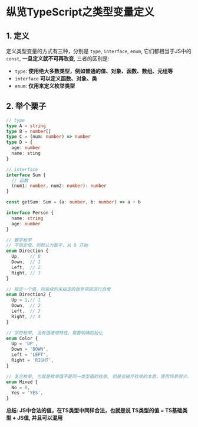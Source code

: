 # 纵览TypeScript之类型变量定义

## 1. 定义

定义类型变量的方式有三种，分别是 `type`,  `interface`,  `enum`,  它们都相当于JS中的 `const`, **一旦定义就不可再改变**, 三者的区别是:
- `type`:  **使用绝大多数类型，例如普通的值、对象、函数、数组、元组等**
- `interface`  **可以定义函数、对象、类**
- `enum`: **仅用来定义枚举类型**

## 2. 举个栗子

```ts
// type
type A = string
type B = number[]
type C = (num: number) => number
type D = {
  age: number
  name: sting
}

// interface
interface Sum {
  // 函数
  (num1: number, num2: number): number
}

const getSum: Sum = (a: number, b: number) => a + b

interface Person {
  name: string
  age: number
}

// 数字枚举
// 不指定值，则默认为数字，从 0 开始
enum Direction {
  Up,    // 0
  Down,  // 1
  Left,  // 2
  Right, // 3
}

// 指定一个值，则后续的未指定的枚举项回进行自增
enum Direction2 {
  Up = 1,// 1
  Down,  // 2
  Left,  // 3
  Right, // 4
}

// 字符枚举, 没有值递增特性，需要明确初始化
enum Color {
  Up = 'UP',
  Down = 'DOWN',
  Left = 'LEFT',
  Right = 'RIGHT',
}

// 复合枚举, 也就是枚举值不是同一类型值的枚举, 但是会破坏枚举的本意，使用场景很少，不推荐使用!
enum Mixed {
  No = 0,
  Yes = 'YES',
}
```

**总结: JS中合法的值，在TS类型中同样合法，也就是说 TS类型的值 = TS基础类型 + JS值, 并且可以混用**

